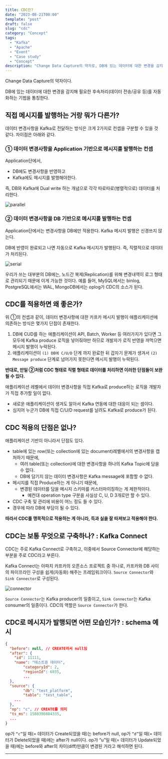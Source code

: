 ```yaml
---
title: CDC란?
date: "2023-08-21T00:00"
template: "post"
draft: false
slug: "cdc"
category: "Concept"
tags:
  - "Kafka"
  - "Apache"
  - "Event"
  - "Case study"
  - "Concept"
description: "Change Data Capture의 약자로, DB에 있는 데이터에 대한 변경을 감지해 필요한 후속처리(데이터 전송/공유 등)를 자동화하는 기법을 통칭한다."
---
```


Change Data Capture의 약자이다.

DB에 있는 데이터에 대한 변경을 감지해 필요한 후속처리(데이터 전송/공유 등)를 자동화하는 기법을 통칭한다.

## 직접 메시지를 발행하는 거랑 뭐가 다른가?

데이터 변경사항을 Kafka로 전달하는 방식은 크게 2가지로 컨셉을 구분할 수 있을 것 같다. 차이점은 아래와 같다.

### ① 데이터 변경사항을 Application 기반으로 메시지를 발행하는 컨셉

Application단에서,

- DB에도 변경사항을 반영하고
- Kafka에도 메시지를 발행해야한다.

즉, DB와 Kafka에 Dual write 하는 개념으로 각각 따로따로(병렬적으로) 데이터를 처리한다.

![parallel](/media/cdc_1.png)

### ② 데이터 변경사항을 DB 기반으로 메시지를 발행하는 컨셉

Application단에서는 변경사항을 DB에만 적용한다. Kafka 메시지 발행은 신경쓰지 않는다.

DB에 반영이 완료되고 나면 자동으로 Kafka 메시지가 발행된다. 즉, 직렬적으로 데이터가 처리된다.

![serial](/media/cdc_2.png)

우리가 쓰는 대부분의 DB에는, 노드간 복제(Replication)를 위해 변경내역이 로그 형태로 관리되기 때문에 이게 가능한 것이다. 예를 들어, MySQL에서는 binlog, PostgreSQL에서는 WAL, MongoDB에서는 oplog가 CDC의 소스가 된다.

## CDC를 적용하면 왜 좋은가?

위 ①의 컨셉과 같이, 데이터 변경사항에 대한 카프카 메시지 발행이 애플리케이션에 의존하는 방식은 몇가지 단점이 존재한다.

1. DB에 CUD를 하는 애플리케이션이 API, Batch, Worker 등 여러가지가 있다면 그 모두에 Kafka produce 로직을 넣어줘야만 하므로 개발자가 로직 반영을 까먹으면 메시지 발행이 누락된다.
2. 애플리케이션이 `(1) DB에 C/U/D` 단계 까지 완료한 뒤 갑자기 문제가 생겨서 `(2) Message produce` 단계로 넘어가지 못한다면 메시지 발행이 누락된다.

**반대로, 만일 ②처럼 CDC 형태로 직렬 형태로 데이터를 처리하면 이러한 단점들이 보완될 수 있다.**

애플리케이션 레벨에서 데이터 변경사항을 직접 Kafka로 produce하는 로직을 개발자가 직접 추가할 일이 없다.

- 새로운 애플리케이션이 생겨도 알아서 Kafka 연동에 대한 대응이 되는 셈이다.
- 심지어 누군가 DB에 직접 C/U/D request를 날려도 Kafka로 produce가 된다.

## CDC 적용의 단점은 없나?

애플리케이션 기반이 아니라서 단점도 있다.

- table에 있는 row(또는 collection에 있는 document)레벨에서의 변경사항을 캡처하기 때문에,
    - 여러 table(또는 collection)에 대한 변경사항을 하나의 Kafka Topic에 담을 수 없다.
    - DB에 담기지 않는 데이터 변경사항은 Kafka message에 포함할 수 없다.
- 메시지를 직접 Produce하는 게 아니기 때문에,
    - 변경된 데이터를 담을 메시지 스키마를 커스터마이징하는 게 제한적이다.
        - 예컨대 operation type 구분을 사실상 C, U, D 3개로만 할 수 있다.
- CDC 구축 및 관리에 비용이 어느 정도 들 수 있다.
- 경우에 따라 DB에 부담이 될 수 있다.

**따라서 CDC를 맹목적으로 적용하는 게 아니라, 득과 실을 잘 따져보고 적용해야 한다.**

## CDC는 보통 무엇으로 구축하나? : Kafka Connect

CDC는 주로 Kafka Connect로 구축하고, 이중에서 Source Connector에 해당하는 부분을 주로 CDC라고 부른다.

Kafka Connect는 아파치 카프카의 오픈소스 프로젝트 중 하나로, 카프카와 DB 사이의 파이프라인 구성을 쉽게(자동화) 해주는 프레임워크이다. `Source Connector`와 `Sink Connector`로 구성된다.

![connector](/media/cdc_3.png)

`Source Connector`는 Kafka producer의 일종이고, `Sink Connector`는 Kafka consumer의 일종이다. CDC의 역할은 `Source Connector`가 한다.

## CDC로 메시지가 발행되면 어떤 모습인가? : schema 예시

```json
{
  "before": null, // CREATE라서 null임
  "after": {
    "id": 11111,
    "name": "테스트용 데이터",
		"categoryId": 2,
		"regionId": 6035,
		...
  },
  "source": {
		"db": "test_platform",
		"table": "test_table",
    ...
  },
  "op": "c", // CREATE를 의미
  "ts_ms": 1580390884335,
  ...
}
```

op가 `“c”`일 때(= 데이터가 Create되었을 때)는 before가 null, op가 `“d”`일 때(= 데이터가 Delete되었을 때)에는 after가 null이다. op가 “u”일 때(= 데이터가 Update되었을 때)에는 before와 after의 차이(diff)만큼이 변경된 거라고 해석하면 된다.


---
